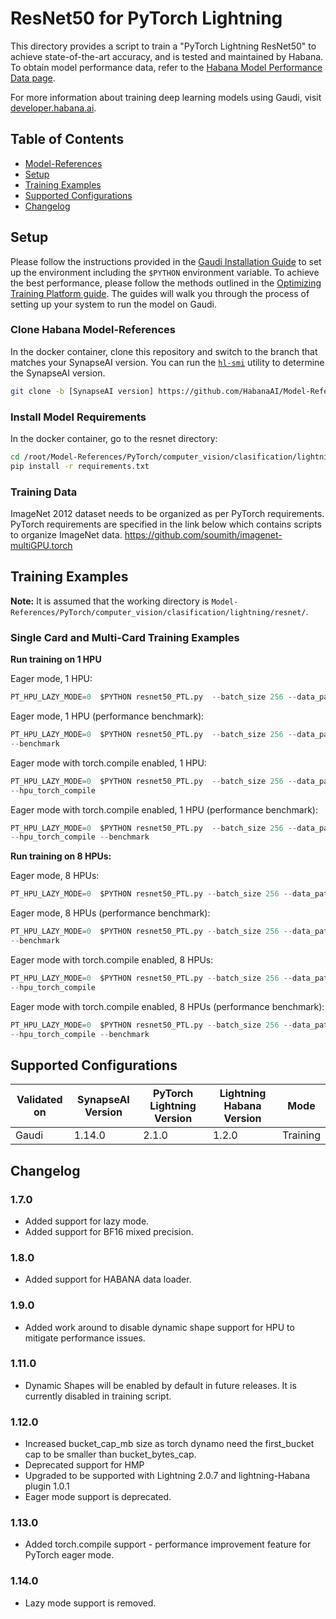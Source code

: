 # ResNet50 for PyTorch Lightning  

This directory provides a script to train a "PyTorch Lightning ResNet50" to achieve state-of-the-art accuracy, and is tested and maintained by Habana. To obtain model performance data, refer to the
[Habana Model Performance Data page](https://developer.habana.ai/resources/habana-training-models/#performance).

For more information about training deep learning models using Gaudi, visit [developer.habana.ai](https://developer.habana.ai/resources/).

## Table of Contents
  * [Model-References](../../../../../README.md)
  * [Setup](#setup)
  * [Training Examples ](#training-examples)
  * [Supported Configurations](#supported-configurations)
  * [Changelog](#changelog)

## Setup
Please follow the instructions provided in the [Gaudi Installation Guide](https://docs.habana.ai/en/latest/Installation_Guide/index.html) 
to set up the environment including the `$PYTHON` environment variable. To achieve the best performance, please follow the methods outlined in the [Optimizing Training Platform guide](https://docs.habana.ai/en/latest/PyTorch/Model_Optimization_PyTorch/Optimization_in_Training_Platform.html).
The guides will walk you through the process of setting up your system to run the model on Gaudi.  

### Clone Habana Model-References
In the docker container, clone this repository and switch to the branch that
matches your SynapseAI version. You can run the
[`hl-smi`](https://docs.habana.ai/en/latest/Management_and_Monitoring/System_Management_Tools_Guide/System_Management_Tools.html#hl-smi-utility-options)
utility to determine the SynapseAI version.
```bash
git clone -b [SynapseAI version] https://github.com/HabanaAI/Model-References
```
### Install Model Requirements
In the docker container, go to the resnet directory:
```bash
cd /root/Model-References/PyTorch/computer_vision/clasification/lightning/resnet/
pip install -r requirements.txt
```

### Training Data

ImageNet 2012 dataset needs to be organized as per PyTorch requirements. PyTorch requirements are specified in the link below which contains scripts to organize ImageNet data.
https://github.com/soumith/imagenet-multiGPU.torch

## Training Examples

**Note:** It is assumed that the working directory is `Model-References/PyTorch/computer_vision/clasification/lightning/resnet/`.

### Single Card and Multi-Card Training Examples
**Run training on 1 HPU**

Eager mode, 1 HPU:
  ```python
  PT_HPU_LAZY_MODE=0  $PYTHON resnet50_PTL.py  --batch_size 256 --data_path /data/pytorch/datasets/imagenet/ILSVRC2012/ --autocast --custom_lr_values 0.1 0.01 0.001 0.0001 --custom_lr_milestones 0 30 60 80 --hpus 1 --max_train_batches 500 --epochs 5
  ```
Eager mode, 1 HPU (performance benchmark):
  ```python
  PT_HPU_LAZY_MODE=0  $PYTHON resnet50_PTL.py  --batch_size 256 --data_path /data/pytorch/datasets/imagenet/ILSVRC2012/ --autocast --custom_lr_values 0.1 0.01 0.001 0.0001 --custom_lr_milestones 0 30 60 80 --hpus 1 --max_train_batches 500 --epochs 5 \
  --benchmark
  ```
Eager mode with torch.compile enabled, 1 HPU:
  ```python
  PT_HPU_LAZY_MODE=0  $PYTHON resnet50_PTL.py  --batch_size 256 --data_path /data/pytorch/datasets/imagenet/ILSVRC2012/ --autocast --custom_lr_values 0.1 0.01 0.001 0.0001 --custom_lr_milestones 0 30 60 80 --hpus 1 --max_train_batches 500 --epochs 5 \
  --hpu_torch_compile
  ```
Eager mode with torch.compile enabled, 1 HPU (performance benchmark):
  ```python
  PT_HPU_LAZY_MODE=0  $PYTHON resnet50_PTL.py  --batch_size 256 --data_path /data/pytorch/datasets/imagenet/ILSVRC2012/ --autocast --custom_lr_values 0.1 0.01 0.001 0.0001 --custom_lr_milestones 0 30 60 80 --hpus 1 --max_train_batches 500 --epochs 5 \
  --hpu_torch_compile --benchmark
  ```

**Run training on 8 HPUs:**

Eager mode, 8 HPUs:
  ```python
  PT_HPU_LAZY_MODE=0  $PYTHON resnet50_PTL.py --batch_size 256 --data_path /data/pytorch/datasets/imagenet/ILSVRC2012/ --autocast --custom_lr_values 0.275 0.45 0.625 0.8 0.08 0.008 0.0008 --custom_lr_milestones 1 2 3 4 30 60 80 --hpus 8 --max_train_batches 500 --epochs 5
  ```
Eager mode, 8 HPUs (performance benchmark):
  ```python
  PT_HPU_LAZY_MODE=0  $PYTHON resnet50_PTL.py --batch_size 256 --data_path /data/pytorch/datasets/imagenet/ILSVRC2012/ --autocast --custom_lr_values 0.275 0.45 0.625 0.8 0.08 0.008 0.0008 --custom_lr_milestones 1 2 3 4 30 60 80 --hpus 8 --max_train_batches 500 --epochs 5 \
  --benchmark
  ```
Eager mode with torch.compile enabled, 8 HPUs:
  ```python
  PT_HPU_LAZY_MODE=0  $PYTHON resnet50_PTL.py --batch_size 256 --data_path /data/pytorch/datasets/imagenet/ILSVRC2012/ --autocast --custom_lr_values 0.275 0.45 0.625 0.8 0.08 0.008 0.0008 --custom_lr_milestones 1 2 3 4 30 60 80 --hpus 8 --max_train_batches 500 --epochs 5 \
  --hpu_torch_compile
  ```
Eager mode with torch.compile enabled, 8 HPUs (performance benchmark):
  ```python
  PT_HPU_LAZY_MODE=0  $PYTHON resnet50_PTL.py --batch_size 256 --data_path /data/pytorch/datasets/imagenet/ILSVRC2012/ --autocast --custom_lr_values 0.275 0.45 0.625 0.8 0.08 0.008 0.0008 --custom_lr_milestones 1 2 3 4 30 60 80 --hpus 8 --max_train_batches 500 --epochs 5 \
  --hpu_torch_compile --benchmark
  ```
## Supported Configurations

| Validated on | SynapseAI Version | PyTorch Lightning Version | Lightning Habana Version | Mode |
|-----|-----|-----|-----|-----|
| Gaudi | 1.14.0 | 2.1.0 | 1.2.0 | Training |

## Changelog
### 1.7.0
 - Added support for lazy mode.
 - Added support for BF16 mixed precision.
### 1.8.0
 - Added support for HABANA data loader.
### 1.9.0
 - Added work around to disable dynamic shape support for HPU  to mitigate performance issues.
### 1.11.0
 - Dynamic Shapes will be enabled by default in future releases. It is currently disabled in training script.
### 1.12.0
 - Increased bucket_cap_mb size as torch dynamo need the first_bucket cap to be smaller than bucket_bytes_cap.
 - Deprecated support for HMP
 - Upgraded to be supported with Lightning 2.0.7 and lightning-Habana plugin 1.0.1
 - Eager mode support is deprecated.
### 1.13.0
 - Added torch.compile support - performance improvement feature for PyTorch eager mode.
### 1.14.0
 - Lazy mode support is removed.